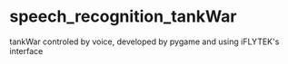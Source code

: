# speech_recognition_tankWar
tankWar controled by voice, developed by pygame and using iFLYTEK's interface
